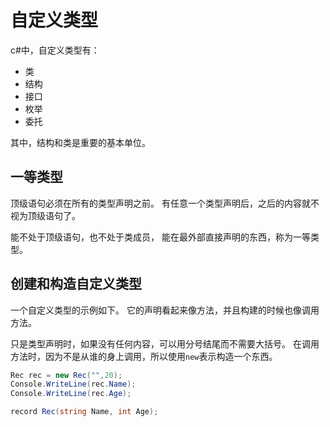 ﻿# 自定义类型

c#中，自定义类型有：

- 类
- 结构
- 接口
- 枚举
- 委托

其中，结构和类是重要的基本单位。

## 一等类型

顶级语句必须在所有的类型声明之前。
有任意一个类型声明后，之后的内容就不视为顶级语句了。

能不处于顶级语句，也不处于类成员，
能在最外部直接声明的东西，称为一等类型。

## 创建和构造自定义类型

一个自定义类型的示例如下。
它的声明看起来像方法，并且构建的时候也像调用方法。

只是类型声明时，如果没有任何内容，可以用分号结尾而不需要大括号。
在调用方法时，因为不是从谁的身上调用，所以使用`new`表示构造一个东西。

```csharp
Rec rec = new Rec("",20);
Console.WriteLine(rec.Name);
Console.WriteLine(rec.Age);

record Rec(string Name, int Age);
```
